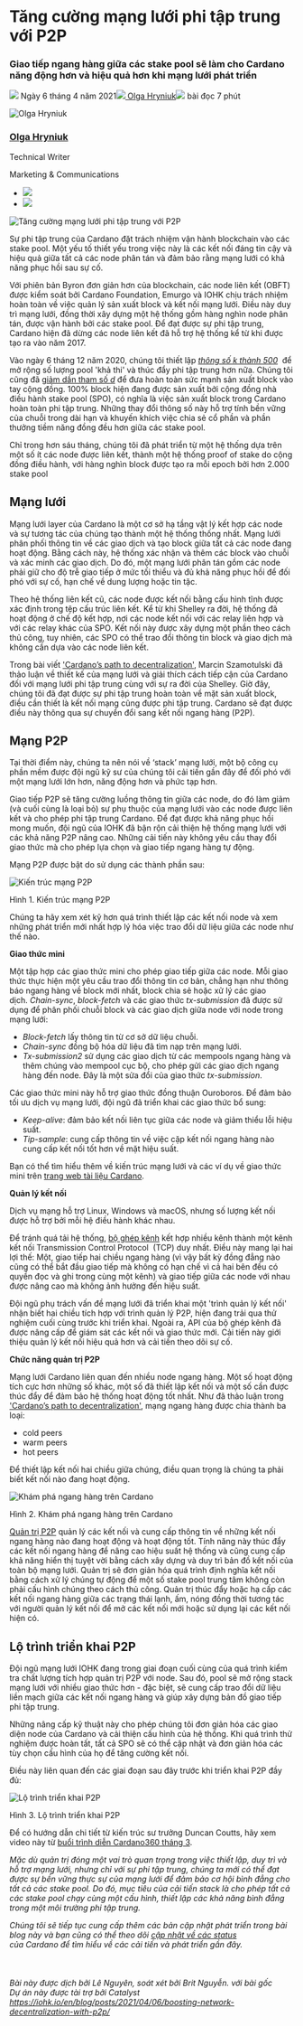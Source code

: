 # Tăng cường mạng lưới phi tập trung với P2P

### **Giao tiếp ngang hàng giữa các stake pool sẽ làm cho Cardano năng động hơn và hiệu quả hơn khi mạng lưới phát triển**

![](img/2021-04-06-boosting-network-decentralization-with-p2p.002.png) Ngày 6 tháng 4 năm 2021![](img/2021-04-06-boosting-network-decentralization-with-p2p.002.png)[ Olga Hryniuk](tmp//en/blog/authors/olga-hryniuk/page-1/)![](img/2021-04-06-boosting-network-decentralization-with-p2p.003.png) bài đọc 7 phút

![Olga Hryniuk](img/2021-04-06-boosting-network-decentralization-with-p2p.004.png)[](tmp//en/blog/authors/olga-hryniuk/page-1/)

### [**Olga Hryniuk**](tmp//en/blog/authors/olga-hryniuk/page-1/)

Technical Writer

Marketing &amp; Communications

- ![](img/2021-04-06-boosting-network-decentralization-with-p2p.005.png)[](https://www.linkedin.com/in/olga-hryniuk-1094a3160/ "LinkedIn")
- ![](img/2021-04-06-boosting-network-decentralization-with-p2p.006.png)[](https://github.com/olgahryniuk "GitHub")

![Tăng cường mạng lưới phi tập trung với P2P](img/2021-04-06-boosting-network-decentralization-with-p2p.007.jpeg)

Sự phi tập trung của Cardano đặt trách nhiệm vận hành blockchain vào các stake pool. Một yếu tố thiết yếu trong việc này là các kết nối đáng tin cậy và hiệu quả giữa tất cả các node phân tán và đảm bảo rằng mạng lưới có khả năng phục hồi sau sự cố.

Với phiên bản Byron đơn giản hơn của blockchain, các node liên kết (OBFT) được kiểm soát bởi Cardano Foundation, Emurgo và IOHK chịu trách nhiệm hoàn toàn về việc quản lý sản xuất block và kết nối mạng lưới. Điều này duy trì mạng lưới, đồng thời xây dựng một hệ thống gồm hàng nghìn node phân tán, được vận hành bởi các stake pool. Để đạt được sự phi tập trung, Cardano hiện đã dừng các node liên kết đã hỗ trợ hệ thống kể từ khi được tạo ra vào năm 2017.

Vào ngày 6 tháng 12 năm 2020, chúng tôi thiết lập [ *thông số k thành 500*](https://iohk.io/en/blog/posts/2020/11/05/parameters-and-decentralization-the-way-ahead/)  để mở rộng số lượng pool 'khả thi' và thúc đẩy phi tập trung hơn nữa. Chúng tôi cũng đã [giảm dần tham số *d*](https://iohk.io/en/blog/posts/2021/03/04/not-long-till-d-0-day/) để đưa hoàn toàn sức mạnh sản xuất block vào tay cộng đồng. 100% block hiện đang được sản xuất bởi cộng đồng nhà điều hành stake pool (SPO), có nghĩa là việc sản xuất block trong Cardano hoàn toàn phi tập trung. Những thay đổi thông số này hỗ trợ tính bền vững của chuỗi trong dài hạn và khuyến khích việc chia sẻ cổ phần và phần thưởng tiềm năng đồng đều hơn giữa các stake pool.

Chỉ trong hơn sáu tháng, chúng tôi đã phát triển từ một hệ thống dựa trên một số ít các node được liên kết, thành một hệ thống proof of stake do cộng đồng điều hành, với hàng nghìn block được tạo ra mỗi epoch bởi hơn 2.000 stake pool

## **Mạng lưới**

Mạng lưới layer của Cardano là một cơ sở hạ tầng vật lý kết hợp các node và sự tương tác của chúng tạo thành một hệ thống thống nhất. Mạng lưới phân phối thông tin về các giao dịch và tạo block giữa tất cả các node đang hoạt động. Bằng cách này, hệ thống xác nhận và thêm các block vào chuỗi và xác minh các giao dịch. Do đó, một mạng lưới phân tán gồm các node phải giữ cho độ trễ giao tiếp ở mức tối thiểu và đủ khả năng phục hồi để đối phó với sự cố, hạn chế về dung lượng hoặc tin tặc.

Theo hệ thống liên kết cũ, các node được kết nối bằng cấu hình tĩnh được xác định trong tệp cấu trúc liên kết. Kể từ khi Shelley ra đời, hệ thống đã hoạt động ở chế độ kết hợp, nơi các node kết nối với các relay liên hợp và với các relay khác của SPO. Kết nối này được xây dựng một phần theo cách thủ công, tuy nhiên, các SPO có thể trao đổi thông tin block và giao dịch mà không cần dựa vào các node liên kết.

Trong bài viết ['Cardano’s path to decentralization'](https://iohk.io/en/blog/posts/2020/07/09/cardanos-path-to-decentralization-by-marcin-szamotulski/), Marcin Szamotulski đã thảo luận về thiết kế của mạng lưới và giải thích cách tiếp cận của Cardano đối với mạng lưới phi tập trung cùng với sự ra đời của Shelley. Giờ đây, chúng tôi đã đạt được sự phi tập trung hoàn toàn về mặt sản xuất block, điều cần thiết là kết nối mạng cũng được phi tập trung. Cardano sẽ đạt được điều này thông qua sự chuyển đổi sang kết nối ngang hàng (P2P).

## **Mạng P2P**

Tại thời điểm này, chúng ta nên nói về ‘stack’ mạng lưới, một bộ công cụ phần mềm được đội ngũ kỹ sư của chúng tôi cải tiến gần đây để đối phó với một mạng lưới lớn hơn, năng động hơn và phức tạp hơn.

Giao tiếp P2P sẽ tăng cường luồng thông tin giữa các node, do đó làm giảm (và cuối cùng là loại bỏ) sự phụ thuộc của mạng lưới vào các node được liên kết và cho phép phi tập trung Cardano. Để đạt được khả năng phục hồi mong muốn, đội ngũ của IOHK đã bận rộn cải thiện hệ thống mạng lưới với các khả năng P2P nâng cao. Những cải tiến này không yêu cầu thay đổi giao thức mà cho phép lựa chọn và giao tiếp ngang hàng tự động.

Mạng P2P được bật do sử dụng các thành phần sau:

![Kiến trúc mạng P2P](img/2021-04-06-boosting-network-decentralization-with-p2p.008.jpeg)

Hình 1. Kiến trúc mạng P2P

Chúng ta hãy xem xét kỹ hơn quá trình thiết lập các kết nối node và xem những phát triển mới nhất hợp lý hóa việc trao đổi dữ liệu giữa các node như thế nào.

**Giao thức mini**

Một tập hợp các giao thức mini cho phép giao tiếp giữa các node. Mỗi giao thức thực hiện một yêu cầu trao đổi thông tin cơ bản, chẳng hạn như thông báo ngang hàng về block mới nhất, block chia sẻ hoặc xử lý các giao dịch. *Chain-sync*, *block-fetch* và các giao thức *tx-submission* đã được sử dụng để phân phối chuỗi block và các giao dịch giữa node với node trong mạng lưới:

- *Block-fetch* lấy thông tin từ cơ sở dữ liệu chuỗi.
- *Chain-sync* đồng bộ hóa dữ liệu đã tìm nạp trên mạng lưới.
- *Tx-submission2* sử dụng các giao dịch từ các mempools ngang hàng và thêm chúng vào mempool cục bộ, cho phép gửi các giao dịch ngang hàng đến node. Đây là một sửa đổi của giao thức *tx-submission*.

Các giao thức mini này hỗ trợ giao thức đồng thuận Ouroboros. Để đảm bảo tối ưu dịch vụ mạng lưới, đội ngũ đã triển khai các giao thức bổ sung:

- *Keep-alive*: đảm bảo kết nối liên tục giữa các node và giảm thiểu lỗi hiệu suất.
- *Tip-sample*: cung cấp thông tin về việc cặp kết nối ngang hàng nào cung cấp kết nối tốt hơn về mặt hiệu suất.

Bạn có thể tìm hiểu thêm về kiến ​​trúc mạng lưới và các ví dụ về giao thức mini trên [trang web tài liệu Cardano](https://docs.cardano.org/en/latest/explore-cardano/cardano-network.html).

**Quản lý kết nối**

Dịch vụ mạng hỗ trợ Linux, Windows và macOS, nhưng số lượng kết nối được hỗ trợ bởi mỗi hệ điều hành khác nhau.

Để tránh quá tải hệ thống, [bộ ghép kênh](https://docs.cardano.org/en/latest/explore-cardano/cardano-architecture-overview/connection-management.html#multiplexing) kết hợp nhiều kênh thành một kênh kết nối Transmission Control Protocol  (TCP) duy nhất. Điều này mang lại hai lợi thế: Một, giao tiếp hai chiều ngang hàng (vì vậy bất kỳ đồng đẳng nào cũng có thể bắt đầu giao tiếp mà không có hạn chế vì cả hai bên đều có quyền đọc và ghi trong cùng một kênh) và giao tiếp giữa các node với nhau được nâng cao mà không ảnh hưởng đến hiệu suất.

Đội ngũ phụ trách vấn đề mạng lưới đã triển khai một 'trình quản lý kết nối' nhận biết hai chiều tích hợp với trình quản lý P2P, hiện đang trải qua thử nghiệm cuối cùng trước khi triển khai. Ngoài ra, API của bộ ghép kênh đã được nâng cấp để giám sát các kết nối và giao thức mới. Cải tiến này giới thiệu quản lý kết nối hiệu quả hơn và cải tiến theo dõi sự cố.

**Chức năng quản trị P2P**

Mạng lưới Cardano liên quan đến nhiều node ngang hàng. Một số hoạt động tích cực hơn những số khác, một số đã thiết lập kết nối và một số cần được thúc đẩy để đảm bảo hệ thống hoạt động tốt nhất. Như đã thảo luận trong ['Cardano’s path to decentralization'](https://iohk.io/en/blog/posts/2020/07/09/cardanos-path-to-decentralization-by-marcin-szamotulski/), mạng ngang hàng được chia thành ba loại:

- cold peers
- warm peers
- hot peers

Để thiết lập kết nối hai chiều giữa chúng, điều quan trọng là chúng ta phải biết kết nối nào đang hoạt động.

![Khám phá ngang hàng trên Cardano](img/2021-04-06-boosting-network-decentralization-with-p2p.008.jpeg)

Hình 2. Khám phá ngang hàng trên Cardano

[Quản trị P2P](https://input-output-hk.github.io/ouroboros-network/ouroboros-network/Ouroboros-Network-PeerSelection-Governor.html) quản lý các kết nối và cung cấp thông tin về những kết nối ngang hàng nào đang hoạt động và hoạt động tốt. Tính năng này thúc đẩy các kết nối ngang hàng để nâng cao hiệu suất hệ thống và cũng cung cấp khả năng hiển thị tuyệt vời bằng cách xây dựng và duy trì bản đồ kết nối của toàn bộ mạng lưới. Quản trị sẽ đơn giản hóa quá trình định nghĩa kết nối bằng cách xử lý chúng tự động để một số stake pool trung tâm không còn phải cấu hình chúng theo cách thủ công. Quản trị thúc đẩy hoặc hạ cấp các kết nối ngang hàng giữa các trạng thái lạnh, ấm, nóng đồng thời tương tác với người quản lý kết nối để mở các kết nối mới hoặc sử dụng lại các kết nối hiện có.

## **Lộ trình triển khai P2P**

Đội ngũ mạng lưới IOHK đang trong giai đoạn cuối cùng của quá trình kiểm tra chất lượng tích hợp quản trị P2P với node. Sau đó, pool sẽ mở rộng stack  mạng lưới với nhiều giao thức hơn - đặc biệt, sẽ cung cấp trao đổi dữ liệu liền mạch giữa các kết nối ngang hàng và giúp xây dựng bản đồ giao tiếp phi tập trung.

Những nâng cấp kỹ thuật này cho phép chúng tôi đơn giản hóa các giao diện node của Cardano và cải thiện cấu hình của hệ thống. Khi quá trình thử nghiệm được hoàn tất, tất cả SPO sẽ có thể cập nhật và đơn giản hóa các tùy chọn cấu hình của họ để tăng cường kết nối.

Điều này liên quan đến các giai đoạn sau đây trước khi triển khai P2P đầy đủ:

![Lộ trình triển khai P2P](img/2021-04-06-boosting-network-decentralization-with-p2p.008.jpeg)

Hình 3. Lộ trình triển khai P2P

Để có hướng dẫn chi tiết từ kiến ​​trúc sư trưởng Duncan Coutts, hãy xem video này từ [buổi trình diễn Cardano360 tháng 3](https://youtu.be/mXYIQDUitYI).

*Mặc dù quản trị đóng một vai trò quan trọng trong việc thiết lập, duy trì và hỗ trợ mạng lưới, nhưng chỉ với sự phi tập trung, chúng ta mới có thể đạt được sự bền vững thực sự của mạng lưới để đảm bảo cơ hội bình đẳng cho tất cả các stake pool. Do đó, mục tiêu của cải tiến stack là cho phép tất cả các stake pool chạy cùng một cấu hình, thiết lập các khả năng bình đẳng trong một môi trường phi tập trung.*

*Chúng tôi sẽ tiếp tục cung cấp thêm các bản cập nhật phát triển trong bài blog này và bạn cũng có thể theo dõi [cập nhật về các status](https://roadmap.cardano.org/en/status-updates/) của Cardano để tìm hiểu về các cải tiến và phát triển gần đây.<br><br><br><br>Bài này được dịch bởi Lê Nguyên, soát xét bởi Brit Nguyễn. <a>với bài gốc</a><br><em>Dự án này được tài trợ bởi Catalyst</em><br>https://iohk.io/en/blog/posts/2021/04/06/boosting-network-decentralization-with-p2p/*
